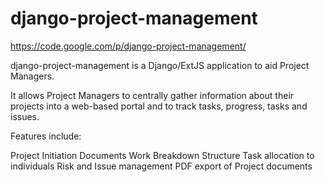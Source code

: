 django-project-management
=========================

https://code.google.com/p/django-project-management/

django-project-management is a Django/ExtJS application to aid Project Managers.

It allows Project Managers to centrally gather information about their projects into a web-based portal and to track tasks, progress, tasks and issues.

Features include:

Project Initiation Documents
Work Breakdown Structure
Task allocation to individuals
Risk and Issue management
PDF export of Project documents
